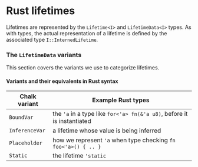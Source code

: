 # Rust lifetimes

Lifetimes are represented by the `Lifetime<I>` and `LifetimeData<I>`
types. As with types, the actual representation of a lifetime is
defined by the associated type `I::InternedLifetime`.

### The `LifetimeData` variants

This section covers the variants we use to categorize lifetimes.

#### Variants and their equivalents in Rust syntax

| Chalk variant | Example Rust types |
| ------------- | ------------------ |
| `BoundVar` | the `'a` in a type like `for<'a> fn(&'a u8)`, before it is instantiated |
| `InferenceVar` | a lifetime whose value is being inferred |
| `Placeholder` | how we represent `'a` when type checking `fn foo<'a>() { .. }` |
| `Static` | the lifetime `'static` |
